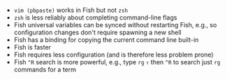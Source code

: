 - `vim (pbpaste)` works in Fish but not `zsh`
- `zsh` is less reliably about completing command-line flags
- Fish universal variables can be synced without restarting Fish, e.g., so configuration changes don't require spawning a new shell
- Fish has a binding for copying the current command line built-in
- Fish is faster
- Fish requires less configuration (and is therefore less problem prone)
- Fish `^R` search is more powerful, e.g., type `rg` `↑` then `^R` to search just `rg` commands for a term
